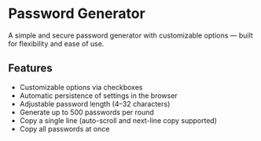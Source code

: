# Password Generator

A simple and secure password generator with customizable options — built for flexibility and ease of use.

## Features

- Customizable options via checkboxes
- Automatic persistence of settings in the browser
- Adjustable password length (4–32 characters)
- Generate up to 500 passwords per round
- Copy a single line (auto-scroll and next-line copy supported)
- Copy all passwords at once

